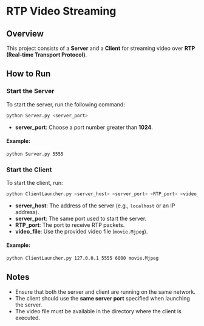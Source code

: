 # RTP Video Streaming  

## Overview  
This project consists of a **Server** and a **Client** for streaming video over **RTP (Real-time Transport Protocol)**.  

## How to Run  

### Start the Server  
To start the server, run the following command:  
```bash
python Server.py <server_port>
```
- **server_port**: Choose a port number greater than **1024**.  

#### Example:  
```bash
python Server.py 5555
```

### Start the Client  
To start the client, run:  
```bash
python ClientLauncher.py <server_host> <server_port> <RTP_port> <video_file>
```
- **server_host**: The address of the server (e.g., `localhost` or an IP address).  
- **server_port**: The same port used to start the server.  
- **RTP_port**: The port to receive RTP packets.  
- **video_file**: Use the provided video file (`movie.Mjpeg`).  

#### Example:  
```bash
python ClientLauncher.py 127.0.0.1 5555 6000 movie.Mjpeg
```

## Notes  
- Ensure that both the server and client are running on the same network.  
- The client should use the **same server port** specified when launching the server.  
- The video file must be available in the directory where the client is executed.  
